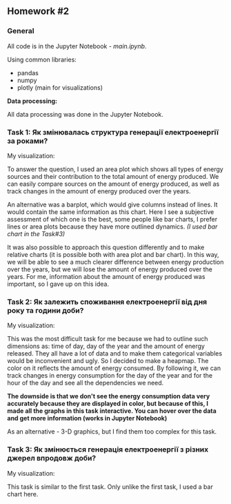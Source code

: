 ## Homework #2

### General

All code is in the Jupyter Notebook - *main.ipynb*.

Using common libraries:
- pandas
- numpy
- plotly (main for visualizations)


**Data processing:**

All data processing was done in the Jupyter Notebook.

### Task 1: Як змінювалась структура генерації електроенергії за роками?
My visualization:

To answer the question, I used an area plot which shows all types of energy sources and their contribution to the total amount of energy produced. We can easily compare sources on the amount of energy produced, as well as track changes in the amount of energy produced over the years.

An alternative was a barplot, which would give columns instead of lines. It would contain the same information as this chart. Here I see a subjective assessment of which one is the best, some people like bar charts, I prefer lines or area plots because they have more outlined dynamics. *(I used bar chart in the Task#3)*

It was also possible to approach this question differently and to make relative charts (it is possible both with area plot and bar chart). In this way, we will be able to see a much clearer difference between energy production over the years, but we will lose the amount of energy produced over the years. For me, information about the amount of energy produced was important, so I gave up on this idea.

### Task 2: Як залежить споживання електроенергії від дня року та години доби?
My visualization:


This was the most difficult task for me because we had to outline such dimensions as: time of day, day of the year and the amount of energy released. They all have a lot of data and to make them categorical variables would be inconvenient and ugly.
So I decided to make a heapmap. The color on it reflects the amount of energy consumed. By following it, we can track changes in energy consumption for the day of the year and for the hour of the day and see all the dependencies we need.

**The downside is that we don't see the energy consumption data very accurately because they are displayed in color, but because of this, I made all the graphs in this task interactive. You can hover over the data and get more information (works in Jupyter Notebook)**

As an alternative - 3-D graphics, but I find them too complex for this task.

### Task 3: Як змінюється генерація електроенергії з різних джерел впродовж доби?
My visualization:

This task is similar to the first task. Only unlike the first task, I used a bar chart here.
